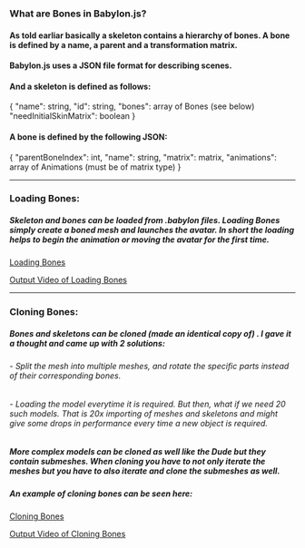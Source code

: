 ### What are Bones in Babylon.js?
#### As told earliar basically a skeleton contains a hierarchy of bones. A bone is defined by a name, a parent and a transformation matrix.

#### Babylon.js uses a JSON file format for describing scenes.

#### And a skeleton is defined as follows:
{
    "name": string,
    "id": string,
    "bones": array of Bones (see below)
    "needInitialSkinMatrix": boolean
}

#### A bone is defined by the following JSON:
{
    "parentBoneIndex": int,
    "name": string,
    "matrix": matrix,
    "animations": array of Animations (must be of matrix type)
}

--------

### Loading Bones:
##### Skeleton and bones can be loaded from .babylon files. Loading Bones simply create a boned mesh and launches the avatar. In short the loading helps to begin the animation or moving the avatar for the first time.

[Loading Bones](bones.html) 

[Output Video of Loading Bones](loading_bones.mkv)

----------

### Cloning Bones:
##### Bones and skeletons can be cloned (made an identical copy of) . I gave it a thought and came up with 2 solutions:
###### - Split the mesh into multiple meshes, and rotate the specific parts instead of their corresponding bones.
###### - Loading the model everytime it is required. But then, what if we need 20 such models. That is 20x importing of meshes and skeletons and might give some drops in performance every time a new object is required. 
##### More complex models can be cloned as well like the Dude but they contain submeshes. When cloning you have to not only iterate the meshes but you have to also iterate and clone the submeshes as well. 

##### An example of cloning bones can be seen here:

[Cloning Bones](cloning_bones.html) 

[Output Video of Cloning Bones](cloning_bones.mkv)
